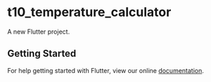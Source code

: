 # t10_temperature_calculator

A new Flutter project.

## Getting Started

For help getting started with Flutter, view our online
[documentation](https://flutter.io/).
